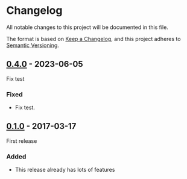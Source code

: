 # Changelog

All notable changes to this project will be documented in this file.

The format is based on [Keep a Changelog](https://keepachangelog.com/en/1.0.0/),
and this project adheres to [Semantic Versioning](https://semver.org/spec/v2.0.0.html).

## [0.4.0] - 2023-06-05

Fix test

### Fixed
- Fix test.

## [0.1.0] - 2017-03-17

First release

### Added
- This release already has lots of features

[Unreleased]: https://github.com/nikoyak/Nyk.SimpleArithmeticLib//compare/v0.4.0...HEAD
[0.4.0]: https://github.com/nikoyak/Nyk.SimpleArithmeticLib//compare/v0.1.0...v0.4.0
[0.1.0]: https://github.com/nikoyak/Nyk.SimpleArithmeticLib/releases/tag/v0.1.0
